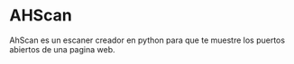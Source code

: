 # AHScan
AhScan es un escaner creador en python para que te muestre los puertos abiertos de una pagina web.
